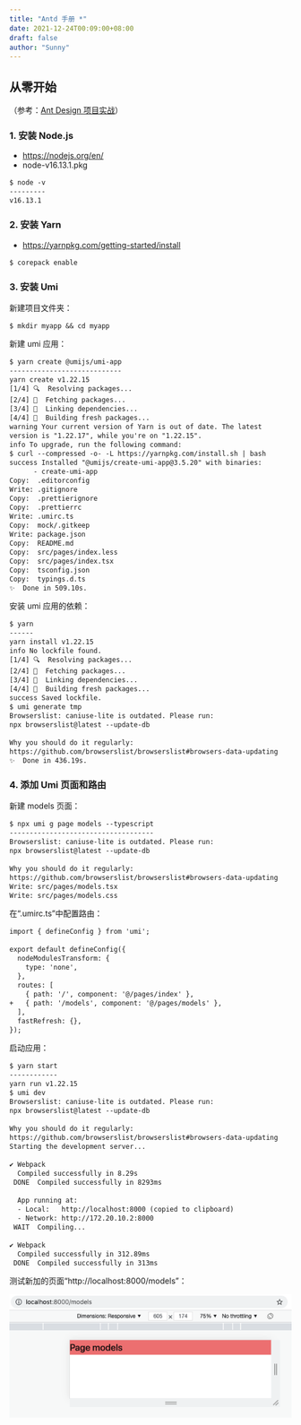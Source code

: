 ```yaml
---
title: "Antd 手册 *"
date: 2021-12-24T00:09:00+08:00
draft: false
author: "Sunny"
---
```


## 从零开始

（参考：[Ant Design 项目实战](https://ant.design/docs/react/practical-projects-cn)）

### 1. 安装 Node.js

- https://nodejs.org/en/
- node-v16.13.1.pkg

```
$ node -v
---------
v16.13.1
```



### 2. 安装 Yarn

- https://yarnpkg.com/getting-started/install

```
$ corepack enable
```



### 3. 安装 Umi

新建项目文件夹：

```
$ mkdir myapp && cd myapp
```

新建 umi 应用：

```
$ yarn create @umijs/umi-app
----------------------------
yarn create v1.22.15
[1/4] 🔍  Resolving packages...
[2/4] 🚚  Fetching packages...
[3/4] 🔗  Linking dependencies...
[4/4] 🔨  Building fresh packages...
warning Your current version of Yarn is out of date. The latest version is "1.22.17", while you're on "1.22.15".
info To upgrade, run the following command:
$ curl --compressed -o- -L https://yarnpkg.com/install.sh | bash
success Installed "@umijs/create-umi-app@3.5.20" with binaries:
      - create-umi-app
Copy:  .editorconfig
Write: .gitignore
Copy:  .prettierignore
Copy:  .prettierrc
Write: .umirc.ts
Copy:  mock/.gitkeep
Write: package.json
Copy:  README.md
Copy:  src/pages/index.less
Copy:  src/pages/index.tsx
Copy:  tsconfig.json
Copy:  typings.d.ts
✨  Done in 509.10s.
```

安装 umi 应用的依赖：

```
$ yarn
------
yarn install v1.22.15
info No lockfile found.
[1/4] 🔍  Resolving packages...
[2/4] 🚚  Fetching packages...
[3/4] 🔗  Linking dependencies...
[4/4] 🔨  Building fresh packages...
success Saved lockfile.
$ umi generate tmp
Browserslist: caniuse-lite is outdated. Please run:
npx browserslist@latest --update-db

Why you should do it regularly:
https://github.com/browserslist/browserslist#browsers-data-updating
✨  Done in 436.19s.
```



### 4. 添加 Umi 页面和路由

新建 models 页面：

```
$ npx umi g page models --typescript
------------------------------------
Browserslist: caniuse-lite is outdated. Please run:
npx browserslist@latest --update-db

Why you should do it regularly:
https://github.com/browserslist/browserslist#browsers-data-updating
Write: src/pages/models.tsx
Write: src/pages/models.css
```

在“.umirc.ts”中配置路由：

```
import { defineConfig } from 'umi';

export default defineConfig({
  nodeModulesTransform: {
    type: 'none',
  },
  routes: [
    { path: '/', component: '@/pages/index' },
+   { path: '/models', component: '@/pages/models' },
  ],
  fastRefresh: {},
});
```

启动应用：

```
$ yarn start
------------
yarn run v1.22.15
$ umi dev
Browserslist: caniuse-lite is outdated. Please run:
npx browserslist@latest --update-db

Why you should do it regularly:
https://github.com/browserslist/browserslist#browsers-data-updating
Starting the development server...

✔ Webpack
  Compiled successfully in 8.29s
 DONE  Compiled successfully in 8293ms                                                        

  App running at:
  - Local:   http://localhost:8000 (copied to clipboard)
  - Network: http://172.20.10.2:8000
 WAIT  Compiling...         
 
✔ Webpack
  Compiled successfully in 312.89ms
 DONE  Compiled successfully in 313ms
```

测试新加的页面“http://localhost:8000/models”：

![image-20211224014951363](_res/models-page-preview.png)

